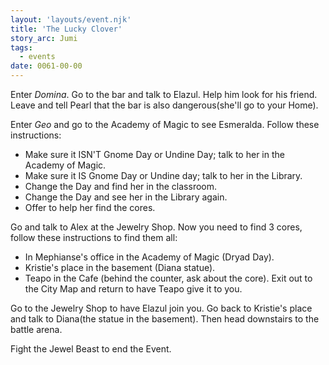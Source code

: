 ```yaml
---
layout: 'layouts/event.njk'
title: 'The Lucky Clover'
story_arc: Jumi
tags:
  - events
date: 0061-00-00
---
```

Enter *Domina*. Go to the bar and talk to Elazul. Help him look for his friend. Leave and tell Pearl that the bar is also dangerous(she'll go to your Home).

Enter *Geo* and go to the Academy of Magic to see Esmeralda. Follow these instructions:

* Make sure it ISN'T Gnome Day or Undine Day; talk to her in the Academy of Magic.
* Make sure it IS Gnome Day or Undine day; talk to her in the Library.
* Change the Day and find her in the classroom.
* Change the Day and see her in the Library again.
* Offer to help her find the cores.

Go and talk to Alex at the Jewelry Shop. Now you need to find 3 cores, follow these instructions to find them all:

* In Mephianse's office in the Academy of Magic (Dryad Day).
* Kristie's place in the basement (Diana statue).
* Teapo in the Cafe (behind the counter, ask about the core). Exit out to the City Map and return to have Teapo give it to you.

Go to the Jewelry Shop to have Elazul join you. Go back to Kristie's place and talk to Diana(the statue in the basement). Then head downstairs to the battle arena.

Fight the Jewel Beast to end the Event.